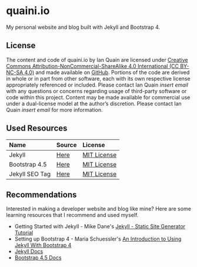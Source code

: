 # quaini.io
My personal website and blog built with Jekyll and Bootstrap 4.

## License
The content and code of quaini.io by Ian Quain are licensed under [Creative Commons Attribution-NonCommercial-ShareAlike 4.0 International (CC BY-NC-SA 4.0)](https://creativecommons.org/licenses/by-nc-sa/4.0/) and made available on [GitHub](https://www.github.com/quaini/personal-website). Portions of the code are derived in whole or in part from other software, each with its own respective license appropriately referenced or included. Please contact Ian Quain *insert email* with any questions or concerns regarding usage of third-party software or code within this project. Content may be made available for commercial use under a dual-license model at the author’s discretion. Please contact Ian Quain *insert email* for more information.

## Used Resources

| Name | Source | License |
| :--- | :--- | :--- |
| Jekyll | [Here](https://jekyllrb.com/) | [MIT License](https://github.com/jekyll/jekyll/blob/master/LICENSE) |
| Bootstrap 4.5 | [Here](https://getbootstrap.com/) | [MIT License](https://github.com/twbs/bootstrap/blob/main/LICENSE) |
| Jekyll SEO Tag | [Here](https://github.com/jekyll/jekyll-seo-tag) | [MIT License](https://github.com/jekyll/jekyll-seo-tag/blob/master/LICENSE.txt) |

## Recommendations
Interested in making a developer website and blog like mine? Here are some learning resources that I recommend and used myself.
- Getting Started with Jekyll - Mike Dane's [Jekyll - Static Site Generator Tutorial](https://www.youtube.com/playlist?list=PLLAZ4kZ9dFpOPV5C5Ay0pHaa0RJFhcmcB)
- Setting up Bootstrap 4 - Maria Schuessler's [An Introduction to Using Jekyll With Bootstrap 4](https://medium.com/better-programming/an-introduction-to-using-jekyll-with-bootstrap-4-6f2433afeda9#:~:text=Import%20Bootstrap%20into%20the%20project&text=The%20empty%20front%20matter%20at,the%20SCSS%20into%20CSS%20automatically.&text=%2D%2D%2D%40import%20%22main%22%3B,CSS%20from%20the%20assets%20folder.)
- [Jekyll Docs](https://jekyllrb.com/docs/)
- [Bootstrap 4.5 Docs](https://getbootstrap.com/docs/4.5/getting-started/introduction/)
